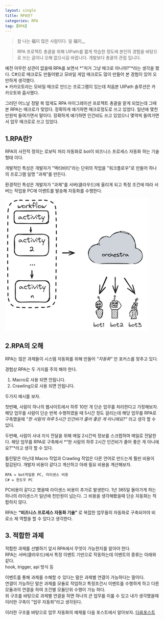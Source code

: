 ```yaml
---
layout: single
title: RPA란?
categories: RPA
tag: [RPA]
---
```




> 참 나는 福이 많은 사람이다. 일 福이,,,  
  
> RPA 프로젝트 총괄을 위해 UIPath를 짧게 학습한 정도에 본인의 경험을 바탕으로 쓰는 글이니 오해 없으시길 바랍니다. 개발보다 총괄의 관점 입니다.
 
예전 아무런 상관이 없을때 RPA를 보면서 *"저거 그냥 매크로 아니야?"*라는 생각을 했다. 
C#으로 매크로도 만들어봤고 모바일 게임 매크로도 많이 만들어 본 경험이 있어 오만하게 생각했다.  
※ 카카오토라는 모바일 매크로 만드는 프로그램이 있는데 처음본 UIPath 솔루션은 카카오토와 흡사했다.  

그러던 어느날 정말 복 많게도 RPA 마이그레이션 프로젝트 총괄을 맡게 되었는데 그때 본 RPA는 매크로가 맞았다.
정확하게 얘기하면 매크로정도로 쓰고 있었다. 일년에 몇천만원씩 들여가면서 말이다. 정확하게 얘기하면 인건비도 쓰고 있었으니 몇억씩 들여가면서 
업무 매크로로 쓰고 있었다.

 

## 1.RPA란?
RPA의 사전적 정의는 로보틱 처리 자동화로 bot이 비즈니스 프로세스 자동화 하는 기술 형태 이다.

개발적인 특성은 개발자가 "엑티비티"라는 단위의 작업을 "워크플로우"로 만들어 하나의 프로그램 일명 "과제"를 만든다.

환경적인 특성은 개발자가 "과제"를 서버(클라우드)에 올리게 되고 특정 조건에 따라 서버는 작업용 PC에 이벤트를 발송해 자동화를 수행한다.

<img src="/images/rpa/img.png" alt="RPA 구조">

## 2.RPA의 오해
RPA는 많은 과제들이 시스템 자동화를 위해 만들어 *“자동화”* 만 포커스를 맞추고 있다.

경험상 RPA는 두 가지를 주의 해야 한다.
1) Macro로 사용 되면 안됩니다.
2) Crawling으로 사용 되면 안됩니다.

두가지 예시를 보자.

첫번째, 사람이 하나의 웹사이트에서 하루 10만 개 단순 업무를 처리한다고 가정해보자. 
해당 업무를 사람이 단순 반복 수행하였을 때 5시간 정도 걸리는데 해당 업무를 RPA로 구축했을때 *“한 사람의 하루 5시간 인건비가 줄어 좋은 게 아니에요?”* 
라고 생각 할 수 있다.

두번째, 사람이 사내 지식 전달을 위해 매일 2시간씩 정보를 스크랩하여 메일로 전달한다. 
해당 업무를 RPA로 구축해서 *“한 사람의 하루 2시간 인건비가 줄어 좋은 게 아니에요?"*라고 생각 할 수 있다.

틀린말은 아닌데 Macro 작업과 Crawling 작업은 다른 언어로 만드는게 훨씬 비용이 절감된다.
개발자 비용이 같다고 계산하고 아래 필요 비용을 계산해보자.
```
RPA = bot작업용 PC, 라이센스 비용
C# = 윈도우 PC
```
PC비용이 같다고 했을때 라이센스 비용이 추가로 발생한다. 1년 365일 돌아가게 하는 하나의 라이센스가 일년에 천만원이 넘는다.
그 비용을 생각해봤을때 단순 자동화는 적합하지 않다.

RPA는 **“비즈니스 프로세스 자동화 기술”** 로 복잡한 업무들의 자동화로 구축되어야 비로소 제 역할을 할 수 있다고 생각한다.

## 3. 적합한 과제
적합한 과제를 선별하기 앞서 RPA에서 무엇이 가능한지를 알아야 한다.   
RPA는 서버(클라우드)에서 특정 이벤트 기반으로 작동하는데 이벤트의 종류는 아래와 같다.  
hook, trigger, api 방식 등  

이벤트를 통해 과제를 수해할 수 있다는 말은 과제별 연결이 가능하다는 말이다.  
연결이 가능하단 말은 과제를 모듈로 작업하고 특정조건시 이벤트를 수행하게 하고 다른 모듈과의 연결을 하여 조건별 모듈단위 수행이 가능 하다.  
위 구조를 바탕으로 과제별 연결을 하면 하나의 큰 업무를 이룰 수 있고 내가 생각했을때 이러한 구축이 "업무 자동화"라고 생각된다.  

이러한 구조를 바탕으로 업무 자동화의 예제를 다음 포스트에서 알아보자.
[다음포스트](../RPA_과제설계)